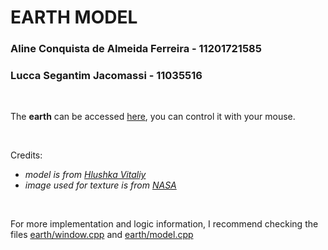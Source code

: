<h1> EARTH MODEL </h1>

<h3> Aline Conquista de Almeida Ferreira - 11201721585 </h3>
<h3> Lucca Segantim Jacomassi - 11035516 </h3>

<br />

The <strong>earth</strong> can be accessed [here](https://lulcca.github.io/abcg/earth/), you can control it with your mouse.

<br />

Credits: 
- <i>model is from [Hlushka Vitaliy](https://www.turbosquid.com/pt_br/3d-models/3d-planet-earth-model-1553478)</i>
- <i>image used for texture is from [NASA](https://svs.gsfc.nasa.gov/3404)</i>

<br />

For more implementation and logic information, I recommend checking the files [earth/window.cpp](https://github.com/lulcca/abcg/blob/main/examples/earth/window.cpp) and [earth/model.cpp](https://github.com/lulcca/abcg/blob/main/examples/earth/model.cpp)
